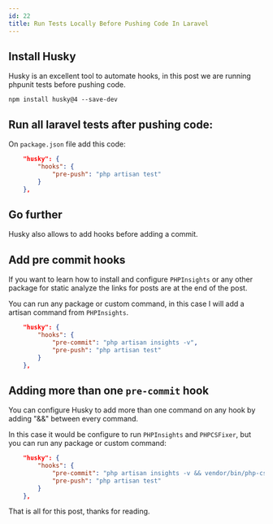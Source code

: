 ```yaml
---
id: 22
title: Run Tests Locally Before Pushing Code In Laravel
---
```


## Install Husky

Husky is an excellent tool to automate hooks, in this post we are running phpunit tests before pushing code.

```
npm install husky@4 --save-dev
```

## Run all laravel tests after pushing code:

On `package.json` file add this code:

```json
    "husky": {
        "hooks": {
            "pre-push": "php artisan test"
        }
    },
```

## Go further

Husky also allows to add hooks before adding a commit.

## Add pre commit hooks

If you want to learn how to install and configure `PHPInsights` or any other package for static analyze the links for posts are at the end of the post.

You can run any package or custom command, in this case I will add a artisan command from `PHPInsights`.


```json
    "husky": {
        "hooks": {
            "pre-commit": "php artisan insights -v",
            "pre-push": "php artisan test"
        }
    },
```

## Adding more than one `pre-commit` hook

You can configure Husky to add more than one command on any hook by adding "&&" between every command.

In this case it would be configure to run `PHPInsights` and `PHPCSFixer`, but you can run any package or custom command:

```json
    "husky": {
        "hooks": {
            "pre-commit": "php artisan insights -v && vendor/bin/php-cs-fixer fix",
            "pre-push": "php artisan test"
        }
    },
```

That is all for this post, thanks for reading.